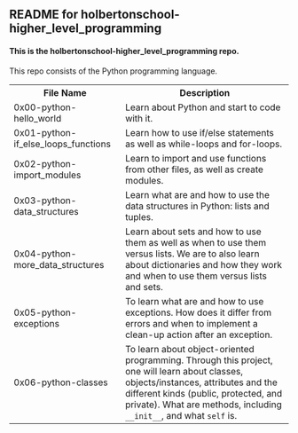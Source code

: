 <!DOCTYPE html>
<html>
<body>
<h2>README for holbertonschool-higher_level_programming</h2>
<h4>This is the holbertonschool-higher_level_programming repo.</h4>
This repo consists of the Python programming language.

<table style="width:100%">
<tr>
<th>File Name</th>
<th>Description</th>
</tr>
<tr>
<td>0x00-python-hello_world</td>
<td>Learn about Python and start to code with it.</td>
</tr>
<tr>
<td>0x01-python-if_else_loops_functions</td>
<td>Learn how to use if/else statements as well as while-loops and for-loops.</td>
</tr>
<tr>
<td>0x02-python-import_modules</td>
<td>Learn to import and use functions from other files, as well as create modules.</td>
</tr>
<tr>
<td>0x03-python-data_structures</td>
<td>Learn what are and how to use the data structures in Python: lists and tuples.</td>
</tr>
<tr>
<td>0x04-python-more_data_structures</td>
<td>Learn about sets and how to use them as well as when to use them versus lists. We are to also learn about dictionaries and how they work and when to use them versus lists and sets.</td>
</tr>
<tr>
<td>0x05-python-exceptions</td>
<td>To learn what are and how to use exceptions. How does it differ from errors and when to implement a clean-up action after an exception.</td>
</tr>
<tr>
<td>0x06-python-classes</td>
<td>To learn about object-oriented programming. Through this project, one will learn about classes, objects/instances, attributes and the different kinds (public, protected, and private). What are methods, including <code>__init__</code>, and what <code>self</code> is.</td>
</tr>
</table>

</body>
</html>
